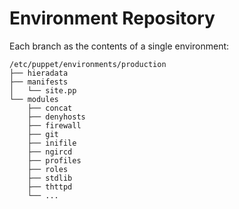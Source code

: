 <!SLIDE>
# Environment Repository

Each branch as the contents of a single environment:

    /etc/puppet/environments/production
    ├── hieradata
    ├── manifests
    │   └── site.pp
    └── modules
        ├── concat
        ├── denyhosts
        ├── firewall
        ├── git
        ├── inifile
        ├── ngircd
        ├── profiles
        ├── roles
        ├── stdlib
        ├── thttpd
        └── ...
